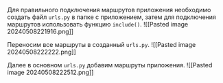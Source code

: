 Для правильного подключения маршрутов приложения необходимо создать файл `urls.py` в папке с приложением, затем для подключения маршрутов использовать функцию `include()`.
![[Pasted image 20240508221916.png]]

Переносим все маршруты в созданный `urls.py`.
![[Pasted image 20240508222222.png]]

Далее в основном `urls.py` добавим маршруты приложения.
![[Pasted image 20240508222512.png]]

